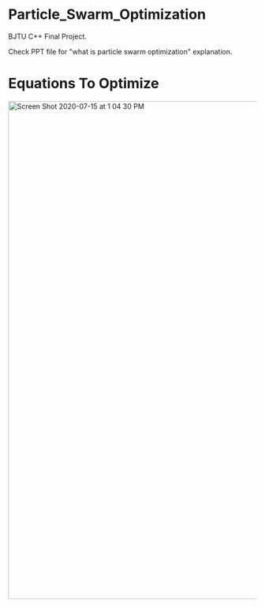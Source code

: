 # Particle_Swarm_Optimization
BJTU C++ Final Project.

Check PPT file for "what is particle swarm optimization" explanation.

# Equations To Optimize

<img width="1011" alt="Screen Shot 2020-07-15 at 1 04 30 PM" src="https://user-images.githubusercontent.com/46086020/87579717-fcb25e80-c69b-11ea-97ba-a68d94b3645a.png">
